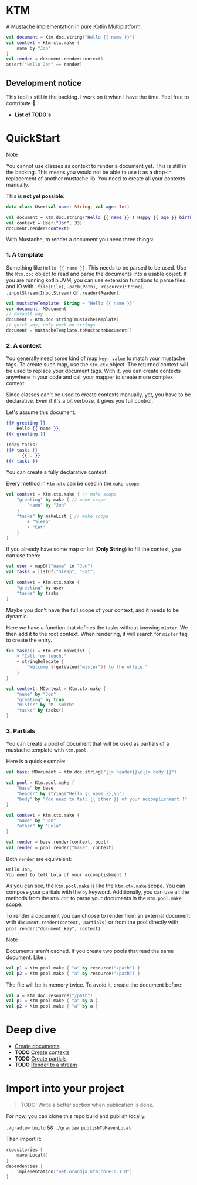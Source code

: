 # KTM

A [Mustache](https://mustache.github.io) implementation in pure Kotlin Multiplatform.

```kotlin
val document = Ktm.doc.string("Hello {{ name }}")
val context = Ktm.ctx.make {
    name by "Jon"
}
val render = document.render(context)
assert("Hello Jon" == render)
```

## Development notice

This tool is still in the backing. I work on it when I have the time. Feel free to
contribute 🙂

- **[List of TODO's](TODO.MD)**

# QuickStart

> [!NOTE]
> You cannot use classes as context to render a document yet. This is still in the
> backing. This means you would not be able to use it as a drop-in replacement of
> another mustache lib. You need to create all your contexts manually.
>
> This is **not yet possible**:
>
> ```kotlin
> data class User(val name: String, val age: Int)
> 
> val document = Ktm.doc.string("Hello {{ name }} ! Happy {{ age }} birthday !")
> val context = User("Jon", 33)
> document.render(context)
> ```

With Mustache, to render a document you need three things:

### 1. A template

Something like `Hello {{ name }}`. This needs to be parsed to be used. Use
the `Ktm.doc` object to read and parse the documents into a usable object. If you are
running kotlin JVM, you can use extension functions to parse files and IO
with `.file(File)`, `.path(Path)`, `.resource(String)`, `.inputStream(InputStream)`
or `.reader(Reader)`.

```kotlin
val mustacheTemplate: String = "Hello {{ name }}"
var document: MDocument
// default way
document = Ktm.doc.string(mustacheTemplate)
// quick way, only work on strings
document = mustacheTemplate.toMustacheDocument()
```

### 2. A context

You generally need some kind of map `key: value` to match your mustache tags.
To create such map, use the `Ktm.ctx` object. The returned context will be used to
replace your document tags. With it, you can create contexts anywhere in your code
and call your mapper to create more complex context.

Since classes can't be used to create contexts manually, yet, you have to be
declarative. Even if it's a bit verbose, it gives you full control.

Let's assume this document:

```handlebars
{{# greeting }}
    Hello {{ name }},
{{/ greeting }}

Today tasks:
{{# tasks }}
    - {{ . }}
{{/ tasks }}
```

You can create a fully declarative context.

Every method in `Ktm.ctx` can be used in the `make scope`.

```kotlin
val context = Ktm.ctx.make { // make scope
    "greeting" by make { // make scope
        "name" by "Jon"
    }
    "tasks" by makeList { // make scope
        + "Sleep"
        + "Eat"
    }
}
```

If you already have some map or list (**Only String**) to fill the context, you can
use them:

```kotlin
val user = mapOf("name" to "Jon")
val tasks = listOf("Sleep", "Eat")

val context = Ktm.ctx.make {
    "greeting" by user
    "tasks" by tasks
}
```

Maybe you don't have the full scope of your context, and it needs to be dynamic.

Here we have a function that defines the tasks without knowing `mister`. We then add
it to the root context. When rendering, it will search for `mister` tag to create the
entry.

```kotlin
fun tasks() = Ktm.ctx.makeList {
    + "Call for lunch."
    + stringDelegate {
        "Welcome ${getValue("mister")} to the office."
    }
}

val context: MContext = Ktm.ctx.make {
    "name" by "Jon"
    "greeting" by true
    "mister" by "M. Smith"
    "tasks" by tasks()
}
```

### 3. Partials

You can create a pool of document that will be used as partials of a mustache
template with `Ktm.pool`.

Here is a quick example:

```kotlin
val base: MDocument = Ktm.doc.string("{{> header}}\n{{> body }}")

val pool = Ktm.pool.make {
    "base" by base
    "header" by string("Hello {{ name }},\n")
    "body" by "You need to tell {{ other }} of your accomplishment !"
}

val context = Ktm.ctx.make {
    "name" by "Jon"
    "other" by "Lola"
}

val render = base.render(context, pool)
val render = pool.render("base", context)
```

Both `render` are equivalent:

```
Hello Jon,
You need to tell Lola of your accomplishment !
```

As you can see, the `Ktm.pool.make` is like the `Ktm.ctx.make` scope. You can compose
your partials with the `by` keyword. Additionally, you can use all the methods from
the `Ktm.doc` to parse your documents in the `Ktm.pool.make` scope.

To render a document you can choose to render from an external document
with `document.render(context, partials)` or from the pool directly
with `pool.render("document_key", context)`.


> [!NOTE]
> Documents aren't cached. If you create two pools that read the same document.
> Like :
>
> ```kotlin
> val p1 = Ktm.pool.make { "a" by resource("/path") }
> val p2 = Ktm.pool.make { "a" by resource("/path") }
> ```
>
> The file will be in memory twice. To avoid it, create the document before:
>
> ```kotlin
> val a = Ktm.doc.resource("/path")
> val p1 = Ktm.pool.make { "a" by a }
> val p2 = Ktm.pool.make { "a" by a }
> ```

# Deep dive

- [Create documents](docs/create_documents.md)
- **TODO** [Create contexts](docs/create_contexts.md)
- **TODO** [Create partials](docs/create_partials.md)
- **TODO** [Render to a stream](docs/render_to_stream.md)

# Import into your project

> TODO: Write a better section when publication is done.

For now, you can clone this repo build and publish locally.

`./gradlew build` && `./gradlew publishToMavenLocal`

Then import it:

```kotlin
repositories {
    mavenLocal()
}
dependencies {
    implementation("net.orandja.ktm:core:0.1.0")
}
```
